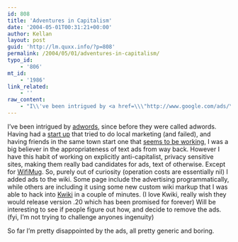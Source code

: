 ```yaml
---
id: 808
title: 'Adventures in Capitalism'
date: '2004-05-01T00:31:21+00:00'
author: Kellan
layout: post
guid: 'http://lm.quxx.info/?p=808'
permalink: /2004/05/01/adventures-in-capitalism/
typo_id:
    - '806'
mt_id:
    - '1986'
link_related:
    - ''
raw_content:
    - "I\\'ve been intrigued by <a href=\\\"http://www.google.com/ads/\\\">adwords</a>, since before they were called adwords.  Having had a <a href=\\\"http://metaevents.com\\\">start up</a> that tried to do local marketing (and failed), and having friends in the same town start one that <a href=\\\"http://dailyjolt.com/\\\">seems to be working</a>, I was a big believer in the appropriateness of text ads from way back.\nHowever I have this habit of working on explicitly anti-capitalist, privacy sensitive sites, making them really bad candidates for ads, text of otherwise.  Except for <a href=\\\"http://www.wifimug.org\\\">WifiMug</a>.  So, purely out of curiosity (operation costs are essentially nil) I added ads to the wiki.  Some page include the advertising programmatically, while others are including it using some new custom wiki markup that I was able to hack into <a href=\\\"http://www.kwiki.org\\\">Kwiki</a> in a couple of minutes. (I love Kwiki, really wish they would release version .20 which has been promised for forever)  Will be interesting to see if people figure out how, and decide to remove the ads.  (fyi, I\\'m not trying to challenge anyones ingenuity)\n\nSo far I\\'m pretty disappointed by the ads, all pretty generic and boring."
---
```


I’ve been intrigued by [adwords](http://www.google.com/ads/), since before they were called adwords. Having had a [start up](http://metaevents.com) that tried to do local marketing (and failed), and having friends in the same town start one that [seems to be working](http://dailyjolt.com/), I was a big believer in the appropriateness of text ads from way back. However I have this habit of working on explicitly anti-capitalist, privacy sensitive sites, making them really bad candidates for ads, text of otherwise. Except for [WifiMug](http://www.wifimug.org). So, purely out of curiosity (operation costs are essentially nil) I added ads to the wiki. Some page include the advertising programmatically, while others are including it using some new custom wiki markup that I was able to hack into [Kwiki](http://www.kwiki.org) in a couple of minutes. (I love Kwiki, really wish they would release version .20 which has been promised for forever) Will be interesting to see if people figure out how, and decide to remove the ads. (fyi, I’m not trying to challenge anyones ingenuity)

So far I’m pretty disappointed by the ads, all pretty generic and boring.